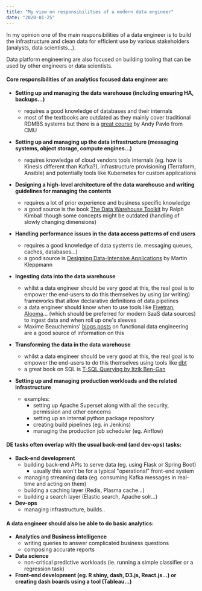 ```yaml
---
title: "My view on responsibilities of a modern data engineer"
date: "2020-01-25"
---
```


In my opinion one of the main responsibilities of a data engineer is to build the infrastructure and clean data for efficient use by various stakeholders (analysts, data scientists...).

Data platform engineering are also focused on building tooling that can be used by other engineers or data scientists.

#### Core responsibilities of an analytics focused data engineer are:

- **Setting up and managing the data warehouse (including ensuring HA, backups...)**
    - requires a good knowledge of databases and their internals
    - most of the textbooks are outdated as they mainly cover traditional RDMBS systems but there is a [great course](https://15721.courses.cs.cmu.edu/spring2020/) by Andy Pavlo from CMU
        
- **Setting up and managing up the data infrastructure (messaging systems, object storage, compute engines...)**
    - requires knowledge of cloud vendors tools internals (eg. how is Kinesis different than Kafka?), infrastructure provisioning (Terraform, Ansible) and potentially tools like Kubernetes for custom applications
- **Designing a high-level architecture of the data warehouse and writing guidelines for managing the contents**
    - requires a lot of prior experience and business specific knowledge
    - a good source is the book [The Data Warehouse Toolkit](https://www.amazon.co.uk/Data-Warehouse-Toolkit-Complete-Dimensional/dp/0471200247) by Ralph Kimball though some concepts might be outdated (handling of slowly changing dimensions)
        
- **Handling performance issues in the data access patterns of end users** 
    - requires a good knowledge of data systems (ie. messaging queues, caches, databases...)
    - a good source is [Designing Data-Intensive Applications](https://www.goodreads.com/en/book/show/23463279) by Martin Kleppmann
        
- **Ingesting data into the data warehouse**
    - whilst a data engineer should be very good at this, the real goal is to empower the end-users to do this themselves by using (or writing) frameworks that allow declarative definitions of data pipelines
    - a data engineer should know when to use tools like [Fivetran](https://fivetran.com/), [Alooma](https://www.alooma.com/)... (which should be preferred for modern SaaS data sources) to ingest data and when roll up one's sleeves
    - Maxime Beauchemins' [blogs posts](https://medium.com/@maximebeauchemin/functional-data-engineering-a-modern-paradigm-for-batch-data-processing-2327ec32c42a) on functional data engineering are a good source of information on this
- **Transforming the data in the data warehouse**
    - whilst a data engineer should be very good at this, the real goal is to empower the end-users to do this themselves using tools like [dbt](https://github.com/fishtown-analytics/dbt)
    - a great book on SQL is [T-SQL Querying by Itzik Ben-Gan](https://www.goodreads.com/book/show/25023957-t-sql-querying)
        
- **Setting up and managing production workloads and the related infrastructure**
    - examples:
        - setting up Apache Superset along with all the security, permission and other concerns
        - setting up an internal python package repository
        - creating build pipelines (eg. in Jenkins)
        - managing the production job scheduler (eg. Airflow)

#### DE tasks often overlap with the usual back-end (and dev-ops) tasks:

- **Back-end development**
    - building back-end APIs to serve data (eg. using Flask or Spring Boot)
        - usually this won't be for a typical "operational" front-end system
    - managing streaming data (eg. consuming Kafka messages in real-time and acting on them)
    - building a caching layer (Redis, Plasma cache...)
    - building a search layer (Elastic search, Apache solr...)
- **Dev-ops**
    - managing infrastructure, builds..

#### A data engineer should also be able to do basic analytics:

- **Analytics and Business intelligence**
    - writing queries to answer complicated business questions
    - composing accurate reports
- **Data science**
    - non-critical predictive workloads (ie. running a simple classifier or a regression task)
- **Front-end development (eg. R shiny, dash, D3.js, React.js...) or creating dash boards using a tool (Tableau...)**
